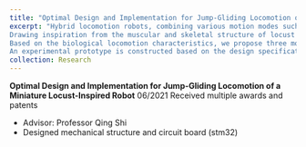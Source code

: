 ```yaml
---
title: "Optimal Design and Implementation for Jump-Gliding Locomotion of a Miniature Locust-Inspired Robot"
excerpt: "Hybrid locomotion robots, combining various motion modes such as walking, climbing, jumping, and gliding, exhibit a significantly larger range of motion compared to traditional robots with single locomotion modes. They demonstrate excellent maneuverability and adaptability to complex environments. Among these modes, the combination of jumping and gliding (referred to as Jump-gliding), effectively enhances the movement capabilities and energy efficiency of miniature robots. However, existing miniature Jump-gliding robots face challenges such as excessive weight and interference between different locomotion modes. To address these issues, this paper proposes an optimization design and implementation of a locust-inspired miniature robot, aiming to maximize its Jump-gliding capabilities.
Drawing inspiration from the muscular and skeletal structure of locust legs, this paper simplified the bionic linkage of the leg mechanism and optimized the self-locking mechanism and leg materials while considering the center of mass, resulting in a lightweight design for the jumping structure of the robot. Additionally, inspired by the wing structure of locusts, we introduce a folding wing bionic configuration to reduce resistance during the jumping phase and increase lift during the gliding phase, achieving a coupled leaping locomotion configuration.
Based on the biological locomotion characteristics, we propose three motion phases for the locust-inspired jump-gliding robot: jumping, transition (wing deployment), and gliding. Kinematic and dynamic models are established for each phase. Computational Fluid Dynamics (CFD) analysis is employed to examine the aerodynamic performance of the robot's wings during jumping and gliding motions, as well as the aerodynamic changes during wing folding in the transition state. This analysis helps determine the necessary aerodynamic parameters for the models. To optimize the Jump-gliding performance, an optimal wing deployment strategy is formulated with the horizontal leaping distance as the objective.
An experimental prototype is constructed based on the design specifications, with the robot measuring 20 cm in length, 6.6 cm in width, and 9 cm in height, weighing a total of 97 g. Experimental tests are conducted to evaluate the robot's jump-gliding locomotion. The results demonstrate that the maximum horizontal displacement for flat-ground jumping is 0.65 m, and the maximum jumping height is 0.3 m. For flat-ground jump-gliding, the maximum horizontal displacement is 2.2 m, and the maximum jumping height is 0.5 m. The horizontal displacement during jump-gliding from a high platform is 2.9 m, with a height difference of 0.5 m between the initial and final states. Compared to flat-ground jumping, flat-ground jump-gliding shows a remarkable improvement of 238% in horizontal displacement and 67% in jumping height.<br/><img src='/images/jump-gliding.png'>"
collection: Research
---
```


**Optimal Design and Implementation for Jump-Gliding Locomotion of a Miniature Locust-Inspired Robot** 06/2021
Received multiple awards and patents
* Advisor: Professor Qing Shi
* Designed mechanical structure and circuit board (stm32)
